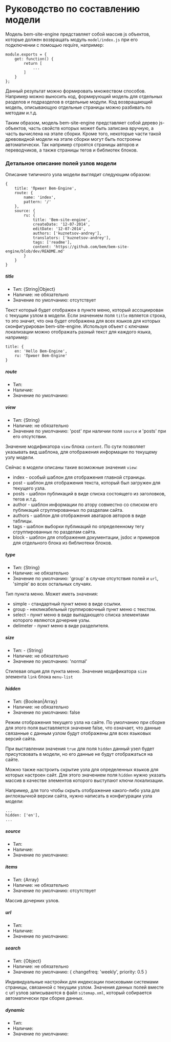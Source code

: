# Руководство по составлению модели

Модель bem-site-engine представляет собой массив js объектов, которые должен возвращать модуль
`model/index.js` при его подключении с помощью require, например:

```
module.exports = {
    get: function() {
        return [
            ...
        ]
    }
};
```

Данный результат можно формировать множеством способов. Например можно выносить код, формирующий
модель для отдельных разделов и подразделов в отдельные модули. Код возвращающий модель, описывающую отдельные
страницы можно разбивать по методам и.т.д.

Таким образом, модель bem-site-engine представляет собой дерево js-объектов, часть свойств которых может быть 
записана вручную, а часть вычислена на этапе сборки. Кроме того, некоторые части такой древовидной модели
на этапе сборки могут быть построены автоматически. Так например строятся страницы авторов и переводчиков,
а также страницы тегов и библиотек блоков.

### Детальное описание полей узлов модели

Описание типичного узла модели выглядит следующим образом:

```
{
    title: 'Привет Bem-Engine',
    route: {
        name: 'index',
        pattern: '/'
    },
    source: {
        ru: {
            title: 'Bem-site-engine',
            createDate: '12-07-2014',
            editDate: '12-07-2014',
            authors: ['kuznetsov-andrey'],
            translators: ['kuznetsov-andrey'],
            tags: ['readme'],
            content: 'https://github.com/bem/bem-site-engine/blob/dev/README.md'
        }
    }
}
```

##### title

* Тип: {String|Object}
* Наличие: не обязательно
* Значение по умолчанию: отсутствует

Текст который будет отображен в пункте меню, который ассоциирован с текущим узлом в модели.
Если значением поля `title` является строка, то это значит, что она будет отображена
для всех языков для которых сконфигурирован bem-site-engine. Используя объект с ключами
локализации можно отображать разный текст для каждого языка, например:

```
title: {
    en: 'Hello Bem-Engine',
    ru: 'Привет Bem-Engine'
}
```

##### route

* Тип:
* Наличие:
* Значение по умолчанию:

##### view

* Тип: {String}
* Наличие: не обязательно
* Значение по умолчанию: 'post' при наличии поля `source` и 'posts' при его отсутствии.
 
Значение модификатора `view` блока `content`. По сути позволяет указывать вид шаблона,
для отображения информации по текущему узлу модели.

Сейчас в модели описаны такие возможные значения `view`:

* index - особый шаблон для отображения главной страницы.
* post - шаблон для отображения текста, который был загружен для текущего узла.
* posts - шаблон публикаций в виде списка состоящего из заголовков, тегов и.т.д.
* author - шаблон информации по атору совместно со списком его публикаций сгруппированных по разделам сайта.
* authors - шаблон для отображения аватаров авторов в виде таблицы.
* tags - шаблон выборки публикаций по определенному тегу сгруппированных по разделам сайта.
* block - шаблон для отображения документации, jsdoc и примеров для отдельного блока из библиотеки блоков.

##### type

* Тип: {String}
* Наличие: не обязательно
* Значение по умолчанию: 'group' в случае отсутствия полей и `url`, 'simple' во всех остальных случаях.

Тип пункта меню. Может иметь значения:

* simple - стандартный пункт меню в виде ссылки.
* group - некликабельный группировочный пункт меню с текстом.
* select - пункт меню в виде выпадающего списка элементами которого являются дочерние узлы.
* delimeter - пункт меню в виде разделителя.

##### size

* Тип: - {String}
* Наличие: не обязательно
* Значение по умолчанию: 'normal'

Стилевая опция для пункта меню. Значение модификатора `size` элемента `link` блока `menu-list`

##### hidden

* Тип: {Boolean|Array}
* Наличие: не обязательно
* Значение по умолчанию: false

Режим отображения текущего узла на сайте. По умолчанию при сборке
для этого поля выставляется значение false, что означает, что данные
связанные с данным узлом будут отображены для всех языковых версий сайта.

При выставлении значения `true` для поля `hidden` данный узел будет присутсвовать в модели,
но его данные не будут отображаться на сайте.

Можно также настроить скрытие узла для определенных языков для которых настроен сайт.
Для этого значением поля `hidden` нужно указать массив в качестве элементов которого выступают ключи локализации.

Например, для того чтобы скрыть отображение какого-либо узла для англоязычной версии сайта,
нужно написать в конфигурации узла модели:

```
...
hidden: ['en'],
...
```

##### source

* Тип:
* Наличие:
* Значение по умолчанию:

##### items

* Тип: {Array}
* Наличие: не обязательно
* Значение по умолчанию: отсутствует

Массив дочерних узлов.

##### url

* Тип:
* Наличие:
* Значение по умолчанию:

##### search

* Тип: {Object}
* Наличие: не обязательно
* Значение по умолчанию: { changefreq: 'weekly', priority: 0.5 }

Индивидуальные настройки для индексации поисковыми системами страницы, связанной с текущим узлом.
Значения данных полей вместе с url узлов записываются в файл `sitemap.xml`, который
собирается автоматически при сборке данных.

##### dynamic

* Тип:
* Наличие:
* Значение по умолчанию:
